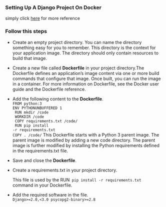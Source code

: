 ### Setting Up A Django Project On Docker

simply click <a href="https://docs.docker.com/compose/django/">here</a> for more reference

### Follow this steps
* Create an empty project directory.
    You can name the directory something easy for you to remember. This directory is the context for your application image. The directory should only contain resources to build that image.
* Create a new file called <b>Dockerfile</b> in your project directory.The Dockerfile defines an application’s image content via one or more build commands that configure that image. Once built, you can run the image in a container. For more information on Dockerfile, see the Docker user guide and the Dockerfile reference.
* Add the following content to the <b>Dockerfile</b>.<br />
    <code>FROM python:3</code><br>
    <code>ENV PYTHONUNBUFFERED 1</code> <br>
    <code> RUN mkdir /code   </code> <br>
    <code> WORKDIR /code </code> <br>
    <code> COPY requirements.txt /code/  </code> <br>
    <code> RUN pip install -r requirements.txt  </code> <br>
    <code>COPY . /code/</code>
    This Dockerfile starts with a Python 3 parent image. The parent image is modified by adding a new code directory. The parent image is further modified by installing the Python requirements defined in the requirements.txt file.
* Save and close the <b>Dockerfile</b>.

* Create a requirements.txt in your project directory.

    This file is used by the RUN<code> pip install -r requirements.txt </code>command in your Dockerfile.
* Add the required software in the file.
    <code>
        Django>=2.0,<3.0
        psycopg2-binary>=2.8
    </code>
